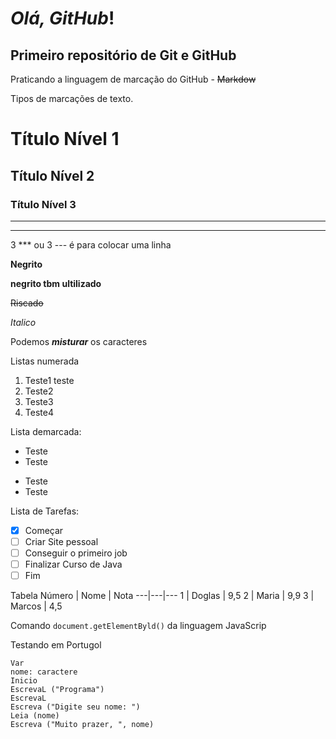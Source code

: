 # *Olá, GitHub*!
## Primeiro repositório de **Git e GitHub**

Praticando a linguagem de marcação do GitHub - ~~Markdow~~ 

Tipos de marcações de texto. 
# Título Nível 1

## Título Nível 2

### Título Nível 3
---  
*** 
3 *** ou 3 --- é para colocar uma linha 

**Negrito**

__negrito tbm ultilizado__

~~Riscado~~

*Italico*

Podemos __*misturar*__ os caracteres

Listas numerada

1. Teste1
   teste
3. Teste2
4. Teste3
5. Teste4
   
Lista demarcada:
* Teste
* Teste
- Teste
- Teste

Lista de Tarefas:

- [x] Começar
- [ ] Criar Site pessoal
- [ ] Conseguir o primeiro job
- [ ] Finalizar Curso de Java
- [ ] Fim

Tabela 
Número | Nome | Nota
---|---|---
1 | Doglas | 9,5
2 | Maria | 9,9
3 | Marcos | 4,5

Comando `document.getElementByld()` da linguagem JavaScrip

Testando em Portugol
```
Var
nome: caractere
Inicio
EscrevaL ("Programa")
EscrevaL
Escreva ("Digite seu nome: ")
Leia (nome)
Escreva ("Muito prazer, ", nome)
```
